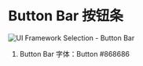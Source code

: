 # Button Bar 按钮条

![UI Framework Selection - Button Bar](../../imgs/ns_ui_framework/selection/Button_Bar.png)

1. Button Bar 字体：Button #868686
